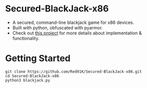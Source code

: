 # Secured-BlackJack-x86
- A secured, command-line blackjack game for x86 devices.
- Built with python, obfuscated with pyarmor.
- Check out [this project](https://github.com/Red91K/Secured-Blackjack) for more details about implementation & functionality.

# Getting Started
```
git clone https://github.com/Red91K/Secured-BlackJack-x86.git
cd Secured-BlackJack-x86
python3 blackjack.py
```
